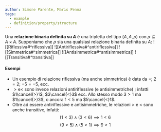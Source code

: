```yaml
---
author: Simone Parente, Mario Penna
tags:
  - example
  - definition/property/structure
---
```

Una **relazione binaria definita su $A$** è una tripletta del tipo $(A,A, \rho)$ con $\rho \subseteq A \times A$.
Supponiamo che $\rho$ sia una qualsiasi relazione binaria definita su $A$:
![[Riflessiva#^riflessiva]]
![[Antiriflessiva#^antiriflessiva]]
![[Simmetrica#^simmetrica]]
![[Antisimmetrica#^antisimmetrica]]
![[Transitiva#^transitiva]]
#### Esempi
- Un esempio di relazione riflessiva (ma anche simmetrica) è data da $=$; $2=2$; $-5=-5$, ecc.
- $> \text{e} <$ sono invece relazioni antiriflessive (e antisimmetriche) ; infatti $1\cancel{>}1$, $3\cancel{<}3$ ecc. Allo stesso modo $3>1$ ma $1\cancel{>}3$, o ancora $1<5$ ma $5\cancel{<}1$.
- Oltre ad essere antiriflessive e antisimmetriche, le relazioni $>$ e $<$ sono anche transitive, infatti:
$$(1<3) \land (3<6) \implies 1<6$$
$$(9>5) \land (5>1) \implies 9>1$$
